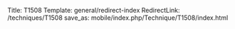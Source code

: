 Title: T1508
Template: general/redirect-index
RedirectLink: /techniques/T1508
save_as: mobile/index.php/Technique/T1508/index.html